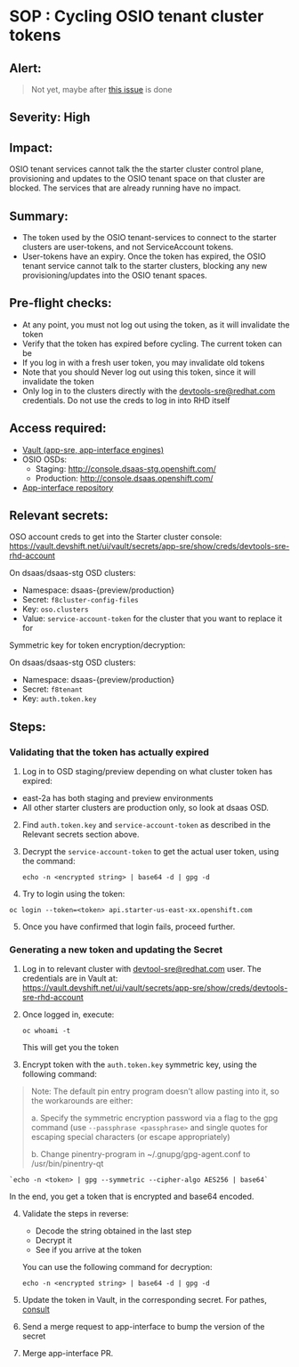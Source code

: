 # SOP : Cycling OSIO tenant cluster tokens

## Alert: 
> Not yet, maybe after [this issue](https://issues.redhat.com/browse/APPSRE-1647) is done

## Severity: High

## Impact: 
OSIO tenant services cannot talk the the starter cluster control plane, provisioning and updates to the OSIO tenant space on that cluster are blocked. The services that are already running have no impact. 

## Summary: 
- The token used by the OSIO tenant-services to connect to the starter clusters are user-tokens, and not ServiceAccount tokens. 
- User-tokens have an expiry. Once the token has expired, the OSIO tenant service cannot talk to the starter clusters, blocking any new provisioning/updates into the OSIO tenant spaces.

## Pre-flight checks:
- At any point, you must not log out using the token, as it will invalidate the token
- Verify that the token has expired before cycling. The current token can be 
- If you log in with a fresh user token, you may invalidate old tokens
- Note that you should Never log out using this token, since it will invalidate the token
- Only log in to the clusters directly with the devtools-sre@redhat.com credentials. Do not use the creds to log in into RHD itself

## Access required:
- [Vault (app-sre, app-interface engines)](https://vault.devshift.net)
- OSIO OSDs:
    - Staging: http://console.dsaas-stg.openshift.com/
    - Production: http://console.dsaas.openshift.com/
- [App-interface repository](https://gitlab.cee.redhat.com/service/app-interface)


## Relevant secrets:

OSO account creds to get into the Starter cluster console: https://vault.devshift.net/ui/vault/secrets/app-sre/show/creds/devtools-sre-rhd-account

On dsaas/dsaas-stg OSD clusters:
- Namespace: dsaas-{preview/production}
- Secret: `f8cluster-config-files`
- Key: `oso.clusters`
- Value: `service-account-token` for the cluster that you want to replace it for

Symmetric key for token encryption/decryption: 

On dsaas/dsaas-stg OSD clusters:
- Namespace: dsaas-{preview/production}
- Secret: `f8tenant`
- Key: `auth.token.key`

## Steps: 

### Validating that the token has actually expired

1. Log in to OSD staging/preview depending on what cluster token has expired: 
- east-2a has both staging and preview environments
- All other starter clusters are production only, so look at dsaas OSD.

2. Find `auth.token.key` and `service-account-token` as described in the Relevant secrets section above.

3. Decrypt the `service-account-token` to get the actual user token, using the command: 

    `echo -n <encrypted string> | base64 -d | gpg -d`

4. Try to login using the token: 

`oc login --token=<token> api.starter-us-east-xx.openshift.com`

5. Once you have confirmed that login fails, proceed further. 

### Generating a new token and updating the Secret

1. Log in to relevant cluster with devtool-sre@redhat.com user. The credentials are in Vault at: https://vault.devshift.net/ui/vault/secrets/app-sre/show/creds/devtools-sre-rhd-account

2.  Once logged in, execute: 

    `oc whoami -t`

    This will get you the token

3. Encrypt token with the `auth.token.key` symmetric key, using the following command: 

> Note: The default pin entry program doesn’t allow pasting into it, so the workarounds are either: 
>
> a. Specify the symmetric encryption password via a flag to the gpg command (use `--passphrase <passphrase>` and single quotes for escaping special characters (or escape appropriately)
>
> b. Change pinentry-program in ~/.gnupg/gpg-agent.conf to /usr/bin/pinentry-qt 


	`echo -n <token> | gpg --symmetric --cipher-algo AES256 | base64`

In the end, you get a token that is encrypted and base64 encoded. 


4. Validate the steps in reverse: 
    - Decode the string obtained in the last step
    - Decrypt it 
    - See if you arrive at the token
    
    You can use the following command for decryption: 

    `echo -n <encrypted string> | base64 -d | gpg -d`

5. Update the token in Vault, in the corresponding secret. For pathes, [consult](#relevant-secrets)

6. Send a merge request to app-interface to bump the version of the secret 

7. Merge app-interface PR.
